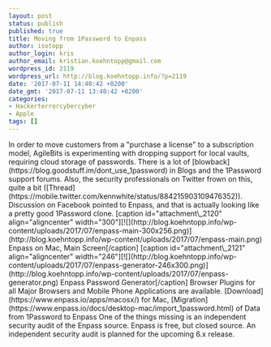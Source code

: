 ```yaml
---
layout: post
status: publish
published: true
title: Moving from 1Password to Enpass
author: isotopp
author_login: kris
author_email: kristian.koehntopp@gmail.com
wordpress_id: 2119
wordpress_url: http://blog.koehntopp.info/?p=2119
date: '2017-07-11 14:40:42 +0200'
date_gmt: '2017-07-11 13:40:42 +0200'
categories:
- Hackerterrorcybercyber
- Apple
tags: []
---
```

<p>In order to move customers from a "purchase a license" to a subscription model, AgileBits is experimenting with dropping support for local vaults, requiring cloud storage of passwords. There is a lot of [blowback](https://blog.goodstuff.im/dont_use_1password)&nbsp;in Blogs and the 1Password support forums. Also, the security professionals on Twitter frown on this, quite a bit ([Thread](https://mobile.twitter.com/kennwhite/status/884215903109476352)). Discussion on Facebook pointed to Enpass, and that is actually looking like a pretty good 1Password clone. [caption id="attachment\_2120" align="aligncenter" width="300"][![](http://blog.koehntopp.info/wp-content/uploads/2017/07/enpass-main-300x256.png)](http://blog.koehntopp.info/wp-content/uploads/2017/07/enpass-main.png) Enpass on Mac, Main Screen[/caption] <!--more--> [caption id="attachment\_2121" align="aligncenter" width="246"][![](http://blog.koehntopp.info/wp-content/uploads/2017/07/enpass-generator-246x300.png)](http://blog.koehntopp.info/wp-content/uploads/2017/07/enpass-generator.png) Enpass Password Generator[/caption] Browser Plugins for all Major Browsers and Mobile Phone Applications are available. [Download](https://www.enpass.io/apps/macosx/) for Mac, [Migration](https://www.enpass.io/docs/desktop-mac/import_1password.html) of Data from 1Password to Enpass One of the things missing is an independent security audit of the Enpass source. Enpass is free, but closed source. An independent security audit is planned for the upcoming 6.x release.</p>
